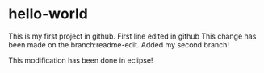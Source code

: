 # hello-world
This is my first project in github. 
First line edited in github
This change has been made on the branch:readme-edit.
Added my second branch!

This modification has been done in eclipse!
